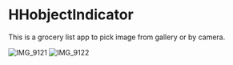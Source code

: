 # HHobjectIndicator
This is a grocery list app to pick image from gallery or by camera.

![IMG_9121](https://user-images.githubusercontent.com/26045258/66911945-fa4aa780-f02a-11e9-87ec-01457106fb42.PNG)
![IMG_9122](https://user-images.githubusercontent.com/26045258/66911947-fa4aa780-f02a-11e9-83c5-250bbf272b87.PNG)
